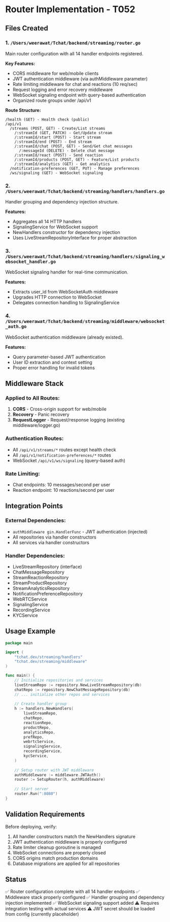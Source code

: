 # Router Implementation - T052

## Files Created

### 1. `/Users/weerawat/Tchat/backend/streaming/router.go`
Main router configuration with all 14 handler endpoints registered.

**Key Features:**
- CORS middleware for web/mobile clients
- JWT authentication middleware (via authMiddleware parameter)
- Rate limiting middleware for chat and reactions (10 req/sec)
- Request logging and error recovery middleware
- WebSocket signaling endpoint with query-based authentication
- Organized route groups under /api/v1

**Route Structure:**
```
/health (GET) - Health check (public)
/api/v1
  /streams (POST, GET) - Create/List streams
    /:streamId (GET, PATCH) - Get/Update stream
    /:streamId/start (POST) - Start stream
    /:streamId/end (POST) - End stream
    /:streamId/chat (POST, GET) - Send/Get chat messages
      /:messageId (DELETE) - Delete chat message
    /:streamId/react (POST) - Send reaction
    /:streamId/products (POST, GET) - Feature/List products
    /:streamId/analytics (GET) - Get analytics
  /notification-preferences (GET, PUT) - Manage preferences
  /ws/signaling (GET) - WebSocket signaling
```

### 2. `/Users/weerawat/Tchat/backend/streaming/handlers/handlers.go`
Handler grouping and dependency injection structure.

**Features:**
- Aggregates all 14 HTTP handlers
- SignalingService for WebSocket support
- NewHandlers constructor for dependency injection
- Uses LiveStreamRepositoryInterface for proper abstraction

### 3. `/Users/weerawat/Tchat/backend/streaming/handlers/signaling_websocket_handler.go`
WebSocket signaling handler for real-time communication.

**Features:**
- Extracts user_id from WebSocketAuth middleware
- Upgrades HTTP connection to WebSocket
- Delegates connection handling to SignalingService

### 4. `/Users/weerawat/Tchat/backend/streaming/middleware/websocket_auth.go`
WebSocket authentication middleware (already existed).

**Features:**
- Query parameter-based JWT authentication
- User ID extraction and context setting
- Proper error handling for invalid tokens

## Middleware Stack

### Applied to All Routes:
1. **CORS** - Cross-origin support for web/mobile
2. **Recovery** - Panic recovery
3. **RequestLogger** - Request/response logging (existing middleware/logger.go)

### Authentication Routes:
- All `/api/v1/streams/*` routes except health check
- All `/api/v1/notification-preferences/*` routes
- WebSocket `/api/v1/ws/signaling` (query-based auth)

### Rate Limiting:
- Chat endpoints: 10 messages/second per user
- Reaction endpoint: 10 reactions/second per user

## Integration Points

### External Dependencies:
- `authMiddleware gin.HandlerFunc` - JWT authentication (injected)
- All repositories via handler constructors
- All services via handler constructors

### Handler Dependencies:
- LiveStreamRepository (interface)
- ChatMessageRepository
- StreamReactionRepository
- StreamProductRepository
- StreamAnalyticsRepository
- NotificationPreferenceRepository
- WebRTCService
- SignalingService
- RecordingService
- KYCService

## Usage Example

```go
package main

import (
    "tchat.dev/streaming/handlers"
    "tchat.dev/streaming/middleware"
)

func main() {
    // Initialize repositories and services
    liveStreamRepo := repository.NewLiveStreamRepository(db)
    chatRepo := repository.NewChatMessageRepository(db)
    // ... initialize other repos and services
    
    // Create handler group
    h := handlers.NewHandlers(
        liveStreamRepo,
        chatRepo,
        reactionRepo,
        productRepo,
        analyticsRepo,
        prefRepo,
        webrtcService,
        signalingService,
        recordingService,
        kycService,
    )
    
    // Setup router with JWT middleware
    authMiddleware := middleware.JWTAuth()
    router := SetupRouter(h, authMiddleware)
    
    // Start server
    router.Run(":8080")
}
```

## Validation Requirements

Before deploying, verify:
1. All handler constructors match the NewHandlers signature
2. JWT authentication middleware is properly configured
3. Rate limiter cleanup goroutine is managed
4. WebSocket connections are properly closed
5. CORS origins match production domains
6. Database migrations are applied for all repositories

## Status

✅ Router configuration complete with all 14 handler endpoints
✅ Middleware stack properly configured
✅ Handler grouping and dependency injection implemented
✅ WebSocket signaling support added
⚠️ Requires integration testing with actual services
⚠️ JWT secret should be loaded from config (currently placeholder)
